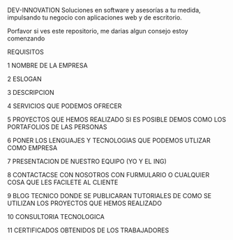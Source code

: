  DEV-INNOVATION
Soluciones en software y asesorías a tu medida, impulsando tu negocio con aplicaciones web y de escritorio. 

Porfavor si ves este repositorio, me darias algun consejo estoy comenzando
 
REQUISITOS


1 NOMBRE DE LA EMPRESA


2 ESLOGAN


3 DESCRIPCION


4 SERVICIOS QUE PODEMOS OFRECER


5 PROYECTOS QUE HEMOS REALIZADO SI ES POSIBLE DEMOS COMO LOS PORTAFOLIOS DE LAS PERSONAS


6 PONER LOS LENGUAJES Y TECNOLOGIAS QUE PODEMOS UTLIZAR COMO EMPRESA


7 PRESENTACION DE NUESTRO EQUIPO (YO Y EL ING)


8 CONTACTACSE CON NOSOTROS CON FURMULARIO O CUALQUIER COSA QUE LES FACILETE AL CLIENTE


9 BLOG TECNICO DONDE SE PUBLICARAN TUTORIALES DE COMO SE UTILIZAN LOS PROYECTOS QUE HEMOS REALIZADO


10 CONSULTORIA TECNOLOGICA


11 CERTIFICADOS OBTENIDOS DE LOS TRABAJADORES
